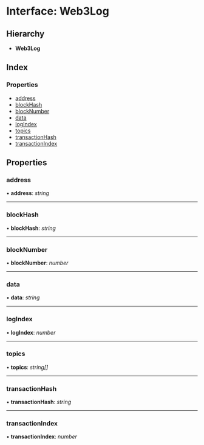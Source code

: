 # Interface: Web3Log

## Hierarchy

- **Web3Log**

## Index

### Properties

- [address](_typings_.web3log.md#address)
- [blockHash](_typings_.web3log.md#blockhash)
- [blockNumber](_typings_.web3log.md#blocknumber)
- [data](_typings_.web3log.md#data)
- [logIndex](_typings_.web3log.md#logindex)
- [topics](_typings_.web3log.md#topics)
- [transactionHash](_typings_.web3log.md#transactionhash)
- [transactionIndex](_typings_.web3log.md#transactionindex)

## Properties

### address

• **address**: _string_

---

### blockHash

• **blockHash**: _string_

---

### blockNumber

• **blockNumber**: _number_

---

### data

• **data**: _string_

---

### logIndex

• **logIndex**: _number_

---

### topics

• **topics**: _string[]_

---

### transactionHash

• **transactionHash**: _string_

---

### transactionIndex

• **transactionIndex**: _number_
